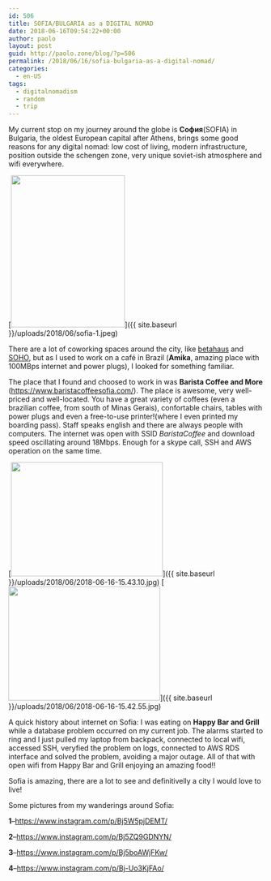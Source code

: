 ```yaml
---
id: 506
title: SOFIA/BULGARIA as a DIGITAL NOMAD
date: 2018-06-16T09:54:22+00:00
author: paolo
layout: post
guid: http://paolo.zone/blog/?p=506
permalink: /2018/06/16/sofia-bulgaria-as-a-digital-nomad/
categories:
  - en-US
tags:
  - digitalnomadism
  - random
  - trip
---
```

My current stop on my journey around the globe is **Сoфия**(SOFIA) in Bulgaria, the oldest European capital after Athens, brings some good reasons for any digital nomad: low cost of living, modern infrastructure, position outside the schengen zone, very unique soviet-ish atmosphere and wifi everywhere.

[<img src="{{ site.baseurl }}/uploads/2018/06/sofia-1-225x300.jpeg" alt="" width="225" height="300" class="alignnone size-medium wp-image-507" srcset="{{ site.baseurl }}/uploads/2018/06/sofia-1-225x300.jpeg 225w, {{ site.baseurl }}/uploads/2018/06/sofia-1-768x1024.jpeg 768w, {{ site.baseurl }}/uploads/2018/06/sofia-1.jpeg 960w" sizes="(max-width: 225px) 100vw, 225px" />]({{ site.baseurl }}/uploads/2018/06/sofia-1.jpeg)

There are a lot of coworking spaces around the city, like <a href="https://www.betahaus.bg/en/" rel="noopener" target="_blank">betahaus</a> and <a href="http://soho.bg/index-en.php" rel="noopener" target="_blank">SOHO</a>, but as I used to work on a café in Brazil (**Amika**, amazing place with 100MBps internet and power plugs), I looked for something familiar.

The place that I found and choosed to work in was **Barista Coffee and More** (<a href="https://www.baristacoffeesofia.com/" rel="noopener" target="_blank">https://www.baristacoffeesofia.com/</a>). The place is awesome, very well-priced and well-located. You have a great variety of coffees (even a brazilian coffee, from south of Minas Gerais), confortable chairs, tables with power plugs and even a free-to-use printer!(where I even printed my boarding pass). Staff speaks english and there are always people with computers. The internet was open with SSID _BaristaCoffee_ and download speed oscillating around 18Mbps. Enough for a skype call, SSH and AWS operation on the same time.

[<img src="{{ site.baseurl }}/uploads/2018/06/2018-06-16-15.43.10-300x225.jpg" alt="" width="300" height="225" class="alignnone size-medium wp-image-508" srcset="{{ site.baseurl }}/uploads/2018/06/2018-06-16-15.43.10-300x225.jpg 300w, {{ site.baseurl }}/uploads/2018/06/2018-06-16-15.43.10-768x576.jpg 768w, {{ site.baseurl }}/uploads/2018/06/2018-06-16-15.43.10-1024x768.jpg 1024w, {{ site.baseurl }}/uploads/2018/06/2018-06-16-15.43.10.jpg 1280w" sizes="(max-width: 300px) 100vw, 300px" />]({{ site.baseurl }}/uploads/2018/06/2018-06-16-15.43.10.jpg)
[<img src="{{ site.baseurl }}/uploads/2018/06/2018-06-16-15.42.55-300x225.jpg" alt="" width="300" height="225" class="alignnone size-medium wp-image-510" srcset="{{ site.baseurl }}/uploads/2018/06/2018-06-16-15.42.55-300x225.jpg 300w, {{ site.baseurl }}/uploads/2018/06/2018-06-16-15.42.55-768x576.jpg 768w, {{ site.baseurl }}/uploads/2018/06/2018-06-16-15.42.55-1024x768.jpg 1024w, {{ site.baseurl }}/uploads/2018/06/2018-06-16-15.42.55.jpg 1280w" sizes="(max-width: 300px) 100vw, 300px" />]({{ site.baseurl }}/uploads/2018/06/2018-06-16-15.42.55.jpg)

A quick history about internet on Sofia: I was eating on **Happy Bar and Grill** while a database problem occurred on my current job. The alarms started to ring and I just pulled my laptop from backpack, connected to local wifi, accessed SSH, veryfied the problem on logs, connected to AWS RDS interface and solved the problem, avoiding a major outage. All of that with open wifi from Happy Bar and Grill enjoying an amazing food!!

Sofia is amazing, there are a lot to see and definitivelly a city I would love to live!

Some pictures from my wanderings around Sofia:

**1**&#8211;<a href="https://www.instagram.com/p/Bj5W5pjDEMT/" rel="noopener" target="_blank">https://www.instagram.com/p/Bj5W5pjDEMT/</a>

**2**&#8211;<a href="https://www.instagram.com/p/Bj5ZQ9GDNYN/" rel="noopener" target="_blank">https://www.instagram.com/p/Bj5ZQ9GDNYN/</a>

**3**&#8211;<a href="https://www.instagram.com/p/Bj5boAWjFKw/" rel="noopener" target="_blank">https://www.instagram.com/p/Bj5boAWjFKw/</a>

**4**&#8211;<a href="https://www.instagram.com/p/Bj-Uo3KjFAo/" rel="noopener" target="_blank">https://www.instagram.com/p/Bj-Uo3KjFAo/</a>
